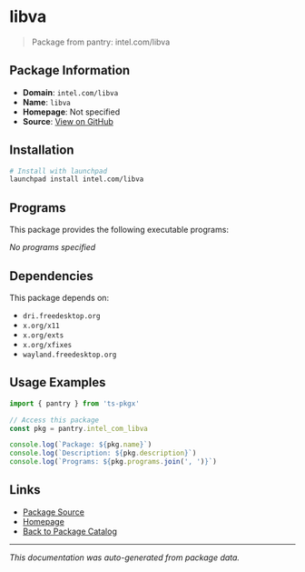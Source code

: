 # libva

> Package from pantry: intel.com/libva

## Package Information

- **Domain**: `intel.com/libva`
- **Name**: `libva`
- **Homepage**: Not specified
- **Source**: [View on GitHub](https://github.com/pkgxdev/pantry/tree/main/projects/intel.com/libva/package.yml)

## Installation

```bash
# Install with launchpad
launchpad install intel.com/libva
```

## Programs

This package provides the following executable programs:

*No programs specified*

## Dependencies

This package depends on:

- `dri.freedesktop.org`
- `x.org/x11`
- `x.org/exts`
- `x.org/xfixes`
- `wayland.freedesktop.org`

## Usage Examples

```typescript
import { pantry } from 'ts-pkgx'

// Access this package
const pkg = pantry.intel_com_libva

console.log(`Package: ${pkg.name}`)
console.log(`Description: ${pkg.description}`)
console.log(`Programs: ${pkg.programs.join(', ')}`)
```

## Links

- [Package Source](https://github.com/pkgxdev/pantry/tree/main/projects/intel.com/libva/package.yml)
- [Homepage](#)
- [Back to Package Catalog](../package-catalog.md)

---

*This documentation was auto-generated from package data.*
